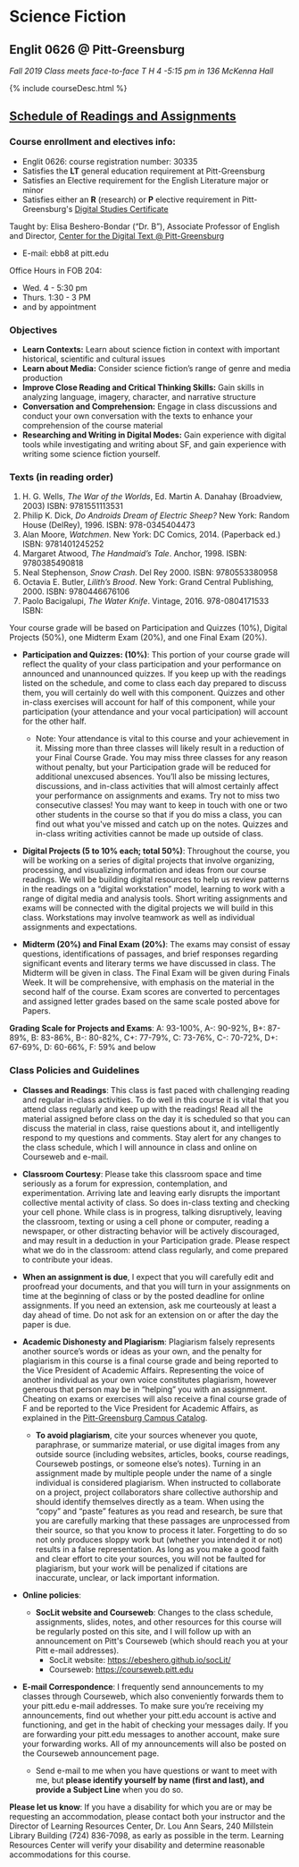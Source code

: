 # Science Fiction 
## Englit 0626 @ Pitt-Greensburg

*Fall 2019 Class meets face-to-face T H 4 -5:15 pm in 136 McKenna Hall*

{% include courseDesc.html %}

## [Schedule of Readings and Assignments](index.md)
### Course enrollment and electives info:
* Englit 0626: course registration number: 30335
* Satisfies the **LT** general education requirement at Pitt-Greensburg
* Satisfies an Elective requirement for the English Literature major or minor
* Satisfies either an **R** (research) or **P** elective requirement in Pitt-Greensburg's [Digital Studies Certificate](http://greensburg.pitt.edu/academics/info/digital-studies)

Taught by: Elisa Beshero-Bondar (“Dr. B”), Associate Professor of English and Director, [Center for the Digital Text @ Pitt-Greensburg](https://www.greensburg.pitt.edu/digital-humanities/center-digital-text)

* E-mail: ebb8 at pitt.edu

Office Hours in FOB 204: 

* Wed. 4 - 5:30 pm
* Thurs. 1:30 - 3 PM
* and by appointment


### Objectives
* **Learn Contexts:** Learn about science fiction in context with important historical, scientific and cultural issues
* **Learn about Media:** Consider science fiction’s range of genre and media production
* **Improve Close Reading and Critical Thinking Skills:** Gain skills in analyzing language, imagery, character, and narrative structure
* **Conversation and Comprehension:** Engage in class discussions and conduct your own conversation with the texts to enhance your comprehension of the course material
* **Researching and Writing in Digital Modes:** Gain experience with digital tools while investigating and writing about SF, and gain experience with writing some science fiction yourself.

### Texts (in reading order)
1. H. G. Wells, *The War of the Worlds*, Ed. Martin A. Danahay (Broadview, 2003) 
ISBN: 9781551113531
1. Philip K. Dick, *Do Androids Dream of Electric Sheep?*  New York: Random House (DelRey), 1996.  ISBN: 978-0345404473
1. Alan Moore, *Watchmen*. New York: DC Comics, 2014. (Paperback ed.) 
ISBN: 9781401245252
1. Margaret Atwood, *The Handmaid’s Tale*. Anchor, 1998. ISBN: 9780385490818 
1. Neal Stephenson, *Snow Crash*. Del Rey 2000. ISBN: 9780553380958
1. Octavia E. Butler, *Lilith’s Brood*. New York: Grand Central Publishing, 2000. 
ISBN: 9780446676106
1. Paolo Bacigalupi, *The Water Knife*. Vintage, 2016. 978-0804171533 
ISBN: 

Your course grade will be based on Participation and Quizzes (10%), Digital Projects (50%), one Midterm Exam (20%), and one Final Exam (20%).   

* **Participation and Quizzes: (10%)**:  This portion of your course grade will reflect the quality of your class participation and your performance on announced and unannounced quizzes.  If you keep up with the readings listed on the schedule, and come to class each day prepared to discuss them, you will certainly do well with this component.  Quizzes and other in-class exercises will account for half of this component, while your participation (your attendance and your vocal participation) will account for the other half. 
    * Note: Your attendance is vital to this course and your achievement in it. Missing more than three classes will likely result in a reduction of your Final Course Grade. You may miss three classes for any reason without penalty, but your Participation grade will be reduced for additional unexcused absences.  You’ll also be missing lectures, discussions, and in-class activities that will almost certainly affect your performance on assignments and exams. Try not to miss two consecutive classes!  You may want to keep in touch with one or two other students in the course so that if you do miss a class, you can find out what you've missed and catch up on the notes. Quizzes and in-class writing activities cannot be made up outside of class. 
 
* **Digital Projects (5 to 10% each; total 50%)**: Throughout the course, you will be working on a series of digital projects that involve organizing, processing, and visualizing information and ideas from our course readings. We will be building digital resources to help us review patterns in the readings on a “digital workstation” model, learning to work with a range of digital media and analysis tools. Short writing assignments and exams will be connected with the digital projects we will build in this class. Workstations may involve teamwork as well as individual assignments and expectations. 

* **Midterm (20%) and Final Exam (20%)**: The exams may consist of essay questions, identifications of passages, and brief responses regarding significant events and literary terms we have discussed in class. The Midterm will be given in class. The Final Exam will be given during Finals Week. It will be comprehensive, with emphasis on the material in the second half of the course. Exam scores are converted to percentages and assigned letter grades based on the same scale posted above for Papers.  

**Grading Scale for Projects and Exams**: A: 93-100%, A-: 90-92%, B+: 87-89%, B: 83-86%, B-: 80-82%, C+: 77-79%, C: 73-76%, C-: 70-72%, D+: 67-69%, D: 60-66%, F: 59% and below

### Class Policies and Guidelines
* **Classes and Readings**:  This class is fast paced with challenging reading and regular in-class activities. To do well in this course it is vital that you attend class regularly and keep up with the readings! Read all the material assigned before class on the day it is scheduled so that you can discuss the material in class, raise questions about it, and intelligently respond to my questions and comments. Stay alert for any changes to the class schedule, which I will announce in class and online on Courseweb and e-mail. 

* **Classroom Courtesy**: Please take this classroom space and time seriously as a forum for expression, contemplation, and experimentation. Arriving late and leaving early disrupts the important collective mental activity of class. So does in-class texting and checking your cell phone. While class is in progress, talking disruptively, leaving the classroom, texting or using a cell phone or computer, reading a newspaper, or other distracting behavior will be actively discouraged, and may result in a deduction in your Participation grade. Please respect what we do in the classroom: attend class regularly, and come prepared to contribute your ideas.  

* **When an assignment is due**, I expect that you will carefully edit and proofread your documents, and that you will turn in your assignments on time at the beginning of class or by the posted deadline for online assignments. If you need an extension, ask me courteously at least a day ahead of time. Do not ask for an extension on or after the day the paper is due.

* **Academic Dishonesty and Plagiarism**:  Plagiarism falsely represents another source’s words or ideas as your own, and the penalty for plagiarism in this course is a final course grade and being reported to the Vice President of Academic Affairs. Representing the voice of another individual as your own voice constitutes plagiarism, however generous that person may be in “helping” you with an assignment. Cheating on exams or exercises will also receive a final course grade of F and be reported to the Vice President for Academic Affairs, as explained in the [Pitt-Greensburg Campus Catalog](https://catalog.upg.pitt.edu/content.php?catoid=135&navoid=11699#academic-integrity).  
    * **To avoid plagiarism**, cite your sources whenever you quote, paraphrase, or summarize material, or use digital images from any outside source (including websites, articles, books, course readings, Courseweb postings, or someone else’s notes). Turning in an assignment made by multiple people under the name of a single individual is considered plagiarism. When instructed to collaborate on a project, project collaborators share collective authorship and should identify themselves directly as a team. When using the “copy” and “paste” features as you read and research, be sure that you are carefully marking that these passages are unprocessed from their source, so that you know to process it later. Forgetting to do so not only produces sloppy work but (whether you intended it or not) results in a false representation. As long as you make a good faith and clear effort to cite your sources, you will not be faulted for plagiarism, but your work will be penalized if citations are inaccurate, unclear, or lack important information. 

* **Online policies**: 
    * **SocLit website and Courseweb**: Changes to the class schedule, assignments, slides, notes, and other resources for this course will be regularly posted on this site, and I will follow up with an announcement on Pitt's Courseweb (which should reach you at your Pitt e-mail addresses). 
         * SocLit website: <https://ebeshero.github.io/socLit/>
         * Courseweb: <https://courseweb.pitt.edu>
 
* **E-mail Correspondence**: I frequently send announcements to my classes through Courseweb, which also conveniently forwards them to your pitt.edu e-mail addresses. To make sure you’re receiving my announcements, find out whether your pitt.edu account is active and functioning, and get in the habit of checking your messages daily. If you are forwarding your pitt.edu messages to another account, make sure your forwarding works. All of my announcements will also be posted on the Courseweb announcement page. 
    * Send e-mail to me when you have questions or want to meet with me, but **please identify yourself by name (first and last), and provide a Subject Line** when you do so.  
    
**Please let us know**: If you have a disability for which you are or may be requesting an accommodation, please contact both your instructor and the Director of Learning Resources Center, Dr. Lou Ann Sears, 240 Millstein Library Building (724) 836-7098, as early as possible in the term. Learning Resources Center will verify your disability and determine reasonable accommodations for this course.   
   

